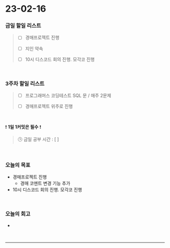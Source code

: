 # 23-02-16
### 금일 할일 리스트
> - [ ]  경매프로젝트 진행
>
> - [ ]  지인 약속
>
> - [ ]  10시 디스코드 회의 진행. 모각코 진행


<br/>

### 3주차 할일 리스트  

> - [ ]  프로그래머스 코딩테스트 SQL 문 / 매주 2문제  
>
> - [ ]  경매프로젝트 위주로 진행

<br/>

❗ **1일 1커밋은 필수** ❗
> 🕒 금일 공부 시간 : [  ]
  
<br/>

### 오늘의 목표
- 경매프로젝트 진행
    - 경매 코멘트 변경 기능 추가
- 10시 디스코드 회의 진행. 모각코 진행

<br>

### 오늘의 회고
- 


<br/>

------------  